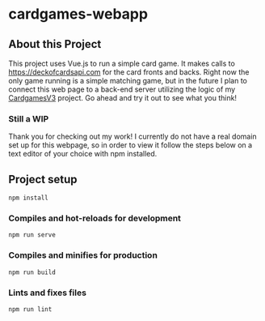 # cardgames-webapp

## About this Project
This project uses Vue.js to run a simple card game. It makes calls to https://deckofcardsapi.com for the card fronts and backs. Right now the only game running is a simple matching game, but in the future I plan to connect this web page to a back-end server utilizing the logic of my [CardgamesV3](https://github.com/seth-aker/Cardgames_v3) project. Go ahead and try it out to see what you think!

### Still a WIP
Thank you for checking out my work! I currently do not have a real domain set up for this webpage, so in order to view it follow the steps below on a text editor of your choice with npm installed. 


## Project setup
```
npm install
```

### Compiles and hot-reloads for development
```
npm run serve
```

### Compiles and minifies for production
```
npm run build
```

### Lints and fixes files
```
npm run lint
```


